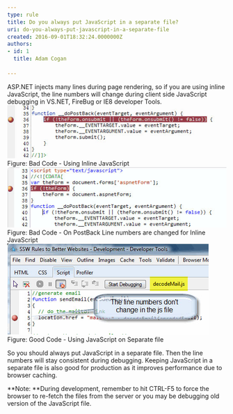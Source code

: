 ```yaml
---
type: rule
title: Do you always put JavaScript in a separate file?
uri: do-you-always-put-javascript-in-a-separate-file
created: 2016-09-01T18:32:24.0000000Z
authors:
- id: 1
  title: Adam Cogan

---
```


 ASP.NET injects many lines during page rendering, so if you are using inline JavaScript, the line numbers will change during client side JavaScript debugging in VS.NET, FireBug or IE8 developer Tools.
​​​
 ![JavaScriptBad1.jpg](JavaScriptBad1.jpg)Figure: Bad Code - Using Inline JavaScript![JavaScriptBad.jpg](JavaScriptBad.jpg)Figure: Bad Code - On PostBack Line numbers are changed for Inline JavaScript![JavaScriptGood.jpg](JavaScriptGood.jpg)Figure: Good Code - Using JavaScript on Separate file ​

So you should always put JavaScript in a separate file.  Then the line numbers will stay consistent during debugging. 
Keeping JavaScript in a separate file is also good for production as it improves performance due to browser caching. 

**Note: **During development, remember to hit CTRL-F5 to force the browser to re-fetch the files from the server or you may be debugging old version of the JavaScript file.

